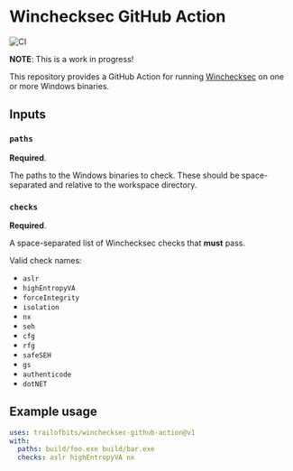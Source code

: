 Winchecksec GitHub Action
=========================

![CI](https://github.com/trailofbits/winchecksec-github-action/workflows/CI/badge.svg)

**NOTE**: This is a work in progress!

This repository provides a GitHub Action for running
[Winchecksec](https://github.com/trailofbits/winchecksec) on one or more
Windows binaries.

## Inputs

### `paths`

**Required**.

The paths to the Windows binaries to check. These should be space-separated
and relative to the workspace directory.

### `checks`

**Required**.

A space-separated list of Winchecksec checks that **must** pass.

Valid check names:

* `aslr`
* `highEntropyVA`
* `forceIntegrity`
* `isolation`
* `nx`
* `seh`
* `cfg`
* `rfg`
* `safeSEH`
* `gs`
* `authenticode`
* `dotNET`

## Example usage

```yaml
uses: trailofbits/winchecksec-github-action@v1
with:
  paths: build/foo.exe build/bar.exe
  checks: aslr highEntropyVA nx
```
